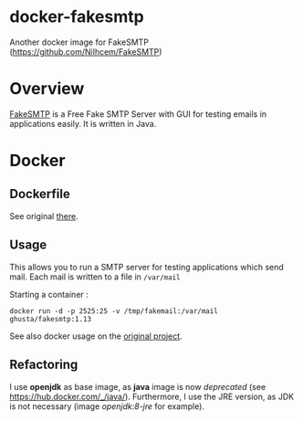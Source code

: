 # docker-fakesmtp
Another docker image for FakeSMTP (https://github.com/Nilhcem/FakeSMTP)

# Overview
[FakeSMTP](https://github.com/Nilhcem/FakeSMTP) is a Free Fake SMTP Server with GUI for testing emails in applications easily. It is written in Java.

# Docker 
## Dockerfile
See original [there](https://github.com/Nilhcem/FakeSMTP/blob/master/Dockerfile).

## Usage
This allows you to run a SMTP server for testing applications which send mail. Each mail is written to a file in `/var/mail`

Starting a container :

    docker run -d -p 2525:25 -v /tmp/fakemail:/var/mail ghusta/fakesmtp:1.13

See also docker usage on the [original project](https://github.com/Nilhcem/FakeSMTP#usage-on-docker).

## Refactoring
I use **openjdk** as base image, as **java** image is now _deprecated_ (see https://hub.docker.com/_/java/).
Furthermore, I use the JRE version, as JDK is not necessary (image _openjdk:8-jre_ for example).
